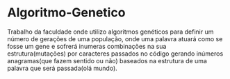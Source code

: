 # Algoritmo-Genetico
Trabalho da faculdade onde utilizo algoritmos genéticos para definir um número de gerações de uma população, onde uma palavra atuará como se fosse um gene e sofrerá inumeras combinações na sua estrutura(mutações) por caracteres passados no código gerando inúmeros anagramas(que fazem sentido ou não) baseados na estrutura de uma palavra que será passada(olá mundo).
